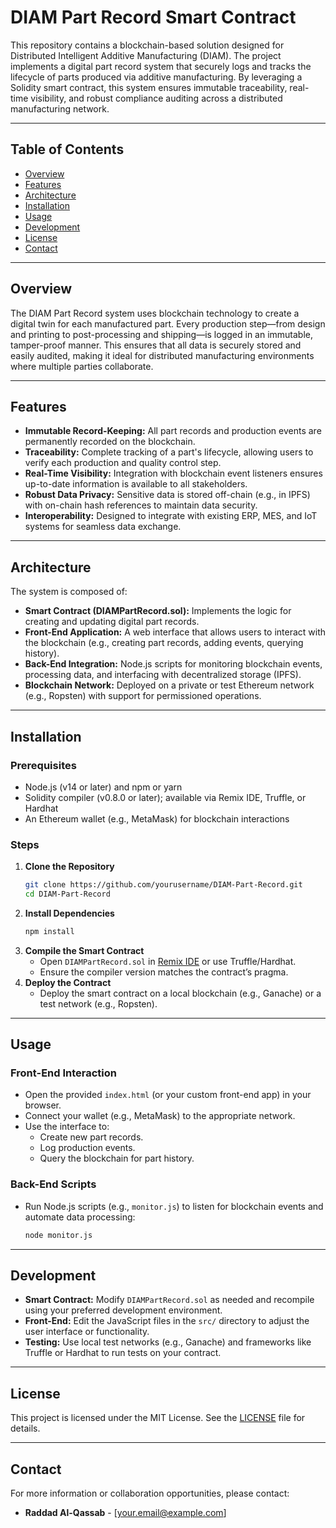 # DIAM Part Record Smart Contract

This repository contains a blockchain-based solution designed for Distributed Intelligent Additive Manufacturing (DIAM). The project implements a digital part record system that securely logs and tracks the lifecycle of parts produced via additive manufacturing. By leveraging a Solidity smart contract, this system ensures immutable traceability, real-time visibility, and robust compliance auditing across a distributed manufacturing network.

---

## Table of Contents
- [Overview](#overview)
- [Features](#features)
- [Architecture](#architecture)
- [Installation](#installation)
- [Usage](#usage)
- [Development](#development)
- [License](#license)
- [Contact](#contact)

---

## Overview

The DIAM Part Record system uses blockchain technology to create a digital twin for each manufactured part. Every production step—from design and printing to post-processing and shipping—is logged in an immutable, tamper-proof manner. This ensures that all data is securely stored and easily audited, making it ideal for distributed manufacturing environments where multiple parties collaborate.

---

## Features

- **Immutable Record-Keeping:** All part records and production events are permanently recorded on the blockchain.
- **Traceability:** Complete tracking of a part's lifecycle, allowing users to verify each production and quality control step.
- **Real-Time Visibility:** Integration with blockchain event listeners ensures up-to-date information is available to all stakeholders.
- **Robust Data Privacy:** Sensitive data is stored off-chain (e.g., in IPFS) with on-chain hash references to maintain data security.
- **Interoperability:** Designed to integrate with existing ERP, MES, and IoT systems for seamless data exchange.

---

## Architecture

The system is composed of:
- **Smart Contract (DIAMPartRecord.sol):** Implements the logic for creating and updating digital part records.
- **Front-End Application:** A web interface that allows users to interact with the blockchain (e.g., creating part records, adding events, querying history).
- **Back-End Integration:** Node.js scripts for monitoring blockchain events, processing data, and interfacing with decentralized storage (IPFS).
- **Blockchain Network:** Deployed on a private or test Ethereum network (e.g., Ropsten) with support for permissioned operations.

---

## Installation

### Prerequisites
- Node.js (v14 or later) and npm or yarn
- Solidity compiler (v0.8.0 or later); available via Remix IDE, Truffle, or Hardhat
- An Ethereum wallet (e.g., MetaMask) for blockchain interactions

### Steps
1. **Clone the Repository**
    ```bash
    git clone https://github.com/yourusername/DIAM-Part-Record.git
    cd DIAM-Part-Record
    ```
2. **Install Dependencies**
    ```bash
    npm install
    ```
3. **Compile the Smart Contract**
   - Open `DIAMPartRecord.sol` in [Remix IDE](https://remix.ethereum.org) or use Truffle/Hardhat.
   - Ensure the compiler version matches the contract’s pragma.
4. **Deploy the Contract**
   - Deploy the smart contract on a local blockchain (e.g., Ganache) or a test network (e.g., Ropsten).

---

## Usage

### Front-End Interaction
- Open the provided `index.html` (or your custom front-end app) in your browser.
- Connect your wallet (e.g., MetaMask) to the appropriate network.
- Use the interface to:
  - Create new part records.
  - Log production events.
  - Query the blockchain for part history.

### Back-End Scripts
- Run Node.js scripts (e.g., `monitor.js`) to listen for blockchain events and automate data processing:
    ```bash
    node monitor.js
    ```

---

## Development

- **Smart Contract:** Modify `DIAMPartRecord.sol` as needed and recompile using your preferred development environment.
- **Front-End:** Edit the JavaScript files in the `src/` directory to adjust the user interface or functionality.
- **Testing:** Use local test networks (e.g., Ganache) and frameworks like Truffle or Hardhat to run tests on your contract.

---

## License

This project is licensed under the MIT License. See the [LICENSE](LICENSE) file for details.

---

## Contact

For more information or collaboration opportunities, please contact:

- **Raddad Al-Qassab** - [your.email@example.com]

